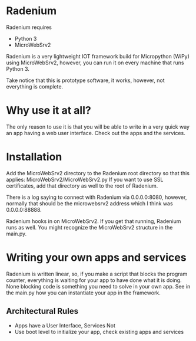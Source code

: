 # Radenium

Radenium requires
- Python 3
- MicroWebSrv2

Radenium is a very lightweight IOT framework build for Micropython (WiPy) using MicroWebSrv2, however, you can run it on every machine that runs Python 3.

Take notice that this is prototype software, it works, however, not everything is complete.


# Why use it at all?

The only reason to use it is that you will be able to write in a very quick way an app having a web user interface. Check out the apps and the services.


# Installation

Add the MicroWebSrv2 directory to the Radenium root directory so that this applies: MicroWebSrv2/MicroWebSrv2.py
If you want to use SSL certificates, add that directory as well to the root of Radenium.

There is a log saying to connect with Radenium via 0.0.0.0:8080, however, normally that should be the microwebsrv2 address which I think was 0.0.0.0:88888.

Radenium hooks in on MicroWebSrv2. If you get that running, Radenium runs as well. You might recognize the MicroWebSrv2 structure in the main.py.


# Writing your own apps and services

Radenium is written linear, so, if you make a script that blocks the program counter, everything is waiting for your app to have done what it is doing. None blocking code is something you need to solve in your own app.
See in the main.py how you can instantiate your app in the framework.


## Architectural Rules
- Apps have a User Interface, Services Not
- Use boot level to initialize your app, check existing apps and services
